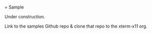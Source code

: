 = Sample

Under construction.

Link to the samples Github repo & clone that repo to the xterm-x11 org.
